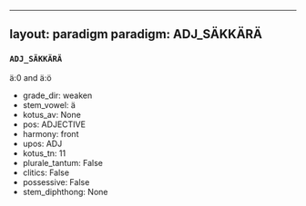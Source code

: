 
---
layout: paradigm
paradigm: ADJ_SÄKKÄRÄ
---
### ` ADJ_SÄKKÄRÄ `

ä:0 and ä:ö
* grade_dir: weaken
* stem_vowel: ä
* kotus_av: None
* pos: ADJECTIVE
* harmony: front
* upos: ADJ
* kotus_tn: 11
* plurale_tantum: False
* clitics: False
* possessive: False
* stem_diphthong: None
